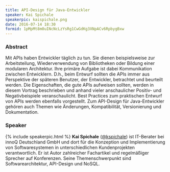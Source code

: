 ```yaml
---
title: API-Design für Java-Entwickler
speaker: Kai Spichale
speakerpic: kaispichale.png
date: 2016-07-14 18:30
formid: 1pMpMt8m0uINcNcLzYsRg1CwGdKg3XNpACv6RpbygBxw
---
```


### Abstract

Mit APIs haben Entwickler täglich zu tun. Sie dienen beispielsweise zur Arbeitsteilung, Wiederverwendung von Bibliotheken oder Bildung einer modularen Architektur. Ihre primäre Aufgabe ist dabei Kommunikation zwischen Entwicklern. D.h., beim Entwurf sollten die APIs immer aus Perspektive der späteren Benutzer, der Entwickler, betrachtet und beurteilt werden. Die Eigenschaften, die gute APIs aufweisen sollten, werden in diesem Vortrag beschrieben und anhand vieler anschaulicher Positiv- und Negativbeispiele veranschaulicht. Best Practices zum praktischen Entwurf von APIs werden ebenfalls vorgestellt. Zum API-Design für Java-Entwickler gehören auch Themen wie Änderungen, Kompatibilität, Versionierung und Dokumentation.

### Speaker

{% include speakerpic.html %}
__Kai Spichale__ ([@kspichale](https://twitter.com/kspichale)) ist IT-Berater bei innoQ Deutschland GmbH und dort für die Konzeption und Implementierung von Softwaresystemen in unterschiedlichen Kundenprojekten verantwortlich. Er ist Autor zahlreicher Fachartikel und regelmäßiger Sprecher auf Konferenzen. Seine Themenschwerpunkt sind Softwarearchitektur, API-Design und NoSQL.
